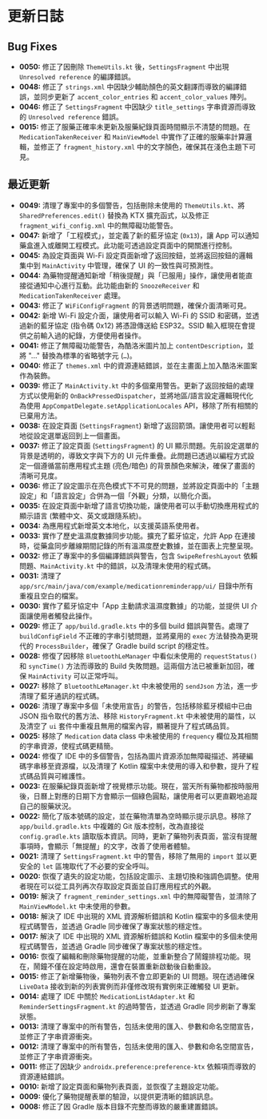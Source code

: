 # 更新日誌

## Bug Fixes

*   **0050:** 修正了因刪除 `ThemeUtils.kt` 後，`SettingsFragment` 中出現 `Unresolved reference` 的編譯錯誤。
*   **0048:** 修正了 `strings.xml` 中因缺少輔助顏色的英文翻譯而導致的編譯錯誤，並同步更新了 `accent_color_entries` 和 `accent_color_values` 陣列。
*   **0046:** 修正了 `SettingsFragment` 中因缺少 `title_settings` 字串資源而導致的 `Unresolved reference` 錯誤。
*   **0015:** 修正了服藥正確率未更新及服藥紀錄頁面時間顯示不清楚的問題。在 `MedicationTakenReceiver` 和 `MainViewModel` 中實作了正確的服藥率計算邏輯，並修正了 `fragment_history.xml` 中的文字顏色，確保其在淺色主題下可見。

## 最近更新

*   **0049:** 清理了專案中的多個警告，包括刪除未使用的 `ThemeUtils.kt`、將 `SharedPreferences.edit()` 替換為 KTX 擴充函式，以及修正 `fragment_wifi_config.xml` 中的無障礙功能警告。
*   **0047:** 新增了「工程模式」，並定義了新的藍牙協定 (`0x13`)，讓 App 可以通知藥盒進入或離開工程模式。此功能可透過設定頁面中的開關進行控制。
*   **0045:** 為設定頁面與 Wi-Fi 設定頁面新增了返回按鈕，並將返回按鈕的邏輯集中到 `MainActivity` 中管理，確保了 UI 的一致性與可預測性。
*   **0044:** 為藥物提醒通知新增「稍後提醒」與「已服用」操作，讓使用者能直接從通知中心進行互動。此功能由新的 `SnoozeReceiver` 和 `MedicationTakenReceiver` 處理。
*   **0043:** 修正了 `WiFiConfigFragment` 的背景透明問題，確保介面清晰可見。
*   **0042:** 新增 Wi-Fi 設定介面，讓使用者可以輸入 Wi-Fi 的 SSID 和密碼，並透過新的藍牙協定 (指令碼 0x12) 將憑證傳送給 ESP32。SSID 輸入框現在會提供之前輸入過的紀錄，方便使用者操作。
*   **0041:** 修正了無障礙功能警告，為酷洛米圖片加上 `contentDescription`，並將 "..." 替換為標準的省略號字元 (`…`)。
*   **0040:** 修正了 `themes.xml` 中的資源連結錯誤，並在主畫面上加入酷洛米圖案作為裝飾。
*   **0039:** 修正了 `MainActivity.kt` 中的多個棄用警告。更新了返回按鈕的處理方式以使用新的 `OnBackPressedDispatcher`，並將地區/語言設定邏輯現代化為使用 `AppCompatDelegate.setApplicationLocales` API，移除了所有相關的已棄用方法。
*   **0038:** 在設定頁面 (`SettingsFragment`) 新增了返回箭頭。讓使用者可以輕鬆地從設定選單返回到上一個畫面。
*   **0037:** 修正了設定頁面 (`SettingsFragment`) 的 UI 顯示問題。先前設定選單的背景是透明的，導致文字與下方的 UI 元件重疊。此問題已透過以編程方式設定一個遵循當前應用程式主題 (亮色/暗色) 的背景顏色來解決，確保了畫面的清晰可見度。
*   **0036:** 修正了設定圖示在亮色模式下不可見的問題，並將設定頁面中的「主題設定」和「語言設定」合併為一個「外觀」分類，以簡化介面。
*   **0035:** 在設定頁面中新增了語言切換功能，讓使用者可以手動切換應用程式的顯示語言 (繁體中文、英文或跟隨系統)。
*   **0034:** 為應用程式新增英文本地化，以支援英語系使用者。
*   **0033:** 實作了歷史溫濕度數據同步功能。擴充了藍牙協定，允許 App 在連接時，從藥盒同步離線期間記錄的所有溫濕度歷史數據，並在圖表上完整呈現。
*   **0032:** 修正了專案中的多個編譯錯誤與警告，包含 `SwipeRefreshLayout` 依賴問題、`MainActivity.kt` 中的錯誤，以及清理未使用的程式碼。
*   **0031:** 清理了 `app/src/main/java/com/example/medicationreminderapp/ui/` 目錄中所有重複且空白的檔案。
*   **0030:** 實作了藍牙協定中「App 主動請求溫濕度數據」的功能，並提供 UI 介面讓使用者觸發此操作。
*   **0029:** 修正了 `app/build.gradle.kts` 中的多個 build 錯誤與警告。處理了 `buildConfigField` 不正確的字串引號問題，並將棄用的 `exec` 方法替換為更現代的 `ProcessBuilder`，確保了 Gradle build script 的穩定性。
*   **0028:** 修復了因移除 `BluetoothLeManager` 中看似未使用的 `requestStatus()` 和 `syncTime()` 方法而導致的 Build 失敗問題。這兩個方法已被重新加回，確保 `MainActivity` 可以正常呼叫。
*   **0027:** 移除了 `BluetoothLeManager.kt` 中未被使用的 `sendJson` 方法，進一步清理了藍牙通訊的程式碼。
*   **0026:** 清理了專案中多個「未使用宣告」的警告，包括移除藍牙模組中已由 JSON 指令取代的舊方法、移除 `HistoryFragment.kt` 中未被使用的屬性，以及清空了 `ui` 套件中重複且無用的檔案內容，顯著提升了程式碼品質。
*   **0025:** 移除了 `Medication` data class 中未被使用的 `frequency` 欄位及其相關的字串資源，使程式碼更精簡。
*   **0024:** 修復了 IDE 中的多個警告，包括為圖片資源添加無障礙描述、將硬編碼字串移至資源檔，以及清理了 Kotlin 檔案中未使用的導入和參數，提升了程式碼品質與可維護性。
*   **0023:** 在服藥紀錄頁面新增了視覺標示功能。現在，當天所有藥物都按時服用後，日曆上對應的日期下方會顯示一個綠色圓點，讓使用者可以更直觀地追蹤自己的服藥狀況。
*   **0022:** 簡化了版本號碼的設定，並在藥物清單為空時顯示提示訊息。移除了 `app/build.gradle.kts` 中複雜的 Git 版本控制，改為直接從 `config.gradle.kts` 讀取版本資訊。同時，更新了藥物列表頁面，當沒有提醒事項時，會顯示「無提醒」的文字，改善了使用者體驗。
*   **0021:** 清理了 `SettingsFragment.kt` 中的警告，移除了無用的 `import` 並以更安全的 `let` 區塊取代了不必要的安全呼叫。
*   **0020:** 恢復了遺失的設定功能，包括設定圖示、主題切換和強調色調整。使用者現在可以從工具列再次存取設定頁面並自訂應用程式的外觀。
*   **0019:** 解決了 `fragment_reminder_settings.xml` 中的無障礙警告，並清除了 `MainViewModel.kt` 中未使用的參數。
*   **0018:** 解決了 IDE 中出現的 XML 資源解析錯誤和 Kotlin 檔案中的多個未使用程式碼警告，並透過 Gradle 同步確保了專案狀態的穩定性。
*   **0017:** 解決了 IDE 中出現的 XML 資源解析錯誤和 Kotlin 檔案中的多個未使用程式碼警告，並透過 Gradle 同步確保了專案狀態的穩定性。
*   **0016:** 恢復了編輯和刪除藥物提醒的功能，並重新整合了鬧鐘排程功能。現在，鬧鐘不僅在設定時啟用，還會在裝置重新啟動後自動重設。
*   **0015:** 修正了新增藥物後，藥物列表不會立即更新的 UI 問題。現在透過確保 `LiveData` 接收到新的列表實例而非僅修改現有實例來正確觸發 UI 更新。
*   **0014:** 處理了 IDE 中關於 `MedicationListAdapter.kt` 和 `ReminderSettingsFragment.kt` 的過時警告，並透過 Gradle 同步刷新了專案狀態。
*   **0013:** 清理了專案中的所有警告，包括未使用的匯入、參數和命名空間宣告，並修正了字串資源衝突。
*   **0012:** 清理了專案中的所有警告，包括未使用的匯入、參數和命名空間宣告，並修正了字串資源衝突。
*   **0011:** 修正了因缺少 `androidx.preference:preference-ktx` 依賴項而導致的資源連結錯誤。
*   **0010:** 新增了設定頁面和藥物列表頁面，並恢復了主題設定功能。
*   **0009:** 優化了藥物提醒表單的驗證，以提供更清晰的錯誤訊息。
*   **0008:** 修正了因 Gradle 版本目錄不完整而導致的嚴重建置錯誤。
